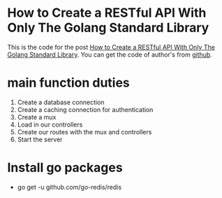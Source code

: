 # How to Create a RESTful API With Only The Golang Standard Library
This is the code for the post [How to Create a RESTful API With Only The Golang Standard Library](https://ryanmccue.ca/how-to-create-restful-api-golang-standard-library/).
You can get the code of author's from [github](https://github.com/rymccue/golang-standard-lib-rest-api).


# main function duties
1. Create a database connection
2. Create a caching connection for authentication
3. Create a mux
4. Load in our controllers
5. Create our routes with the mux and controllers
6. Start the server

# Install go packages
- go get -u github.com/go-redis/redis
